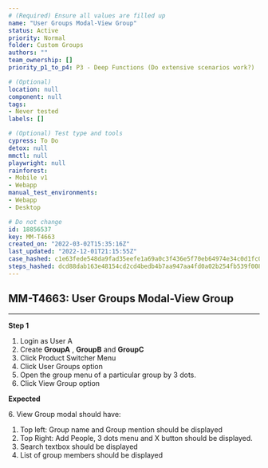 ```yaml
---
# (Required) Ensure all values are filled up
name: "User Groups Modal-View Group"
status: Active
priority: Normal
folder: Custom Groups
authors: ""
team_ownership: []
priority_p1_to_p4: P3 - Deep Functions (Do extensive scenarios work?)

# (Optional)
location: null
component: null
tags: 
- Never tested
labels: []

# (Optional) Test type and tools
cypress: To Do
detox: null
mmctl: null
playwright: null
rainforest: 
- Mobile v1
- Webapp
manual_test_environments: 
- Webapp
- Desktop

# Do not change
id: 18856537
key: MM-T4663
created_on: "2022-03-02T15:35:16Z"
last_updated: "2022-12-01T21:15:55Z"
case_hashed: c1e63fede548da9fad35eefe1a69a0c3f436e5f70eb64974e34c0d1fc0851c0b7f80e576a8d4480f4da0af7a6ccb8773
steps_hashed: dcd88dab163e48154cd2cd4bedb4b7aa947aa4fd0a02b254fb539f008d3f86022ac211b56bfb4e52d837c2844907a2dd
---
```


<!-- (Auto-generated) Based on frontmatter's "key" and "name" -->

## MM-T4663: User Groups Modal-View Group

---

**Step 1**

1. Login as User A
2. Create **GroupA** , **GroupB** and **GroupC**
3. Click Product Switcher Menu
4. Click User Groups option
5. Open the group menu of a particular group by 3 dots.
6. Click View Group option

**Expected**

6\. View Group modal should have:

1. Top left: Group name and Group mention should be displayed
2. Top Right: Add People, 3 dots menu and X button should be displayed.
3. Search textbox should be displayed
4. List of group members should be displayed
